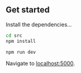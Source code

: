 ## Get started

Install the dependencies...

```bash
cd src
npm install
```

```bash
npm run dev
```

Navigate to [localhost:5000](http://localhost:5000). 
